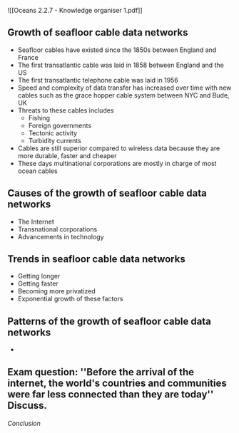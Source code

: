 ![[Oceans  2.2.7 - Knowledge organiser 1.pdf]]

## Growth of seafloor cable data networks
- Seafloor cables have existed since the 1850s between England and France
- The first transatlantic cable was laid in 1858 between England and the US
- The first transatlantic telephone cable was laid in 1956
- Speed and complexity of data transfer has increased over time with new cables such as the grace hopper cable system between NYC and Bude, UK
- Threats to these cables includes
    - Fishing
    - Foreign governments
    - Tectonic activity
    - Turbidity currents
- Cables are still superior compared to wireless data because they are more durable, faster and cheaper
- These days multinational corporations are mostly in charge of most ocean cables

## Causes of the growth of seafloor cable data networks
- The Internet
- Transnational corporations
- Advancements in technology

## Trends in seafloor cable data networks
- Getting longer
- Getting faster
- Becoming more privatized
- Exponential growth of these factors

## Patterns of the growth of seafloor cable data networks
- 

## Exam question: ''Before the arrival of the internet, the world's countries and communities were far less connected than they are today'' Discuss.
###### Conclusion

